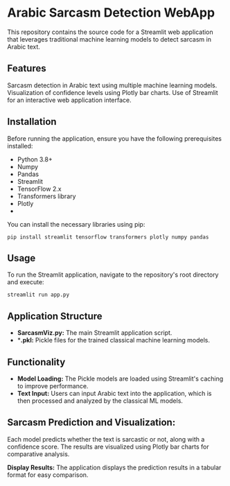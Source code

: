 # Arabic Sarcasm Detection WebApp
This repository contains the source code for a Streamlit web application that leverages traditional machine learning models to detect sarcasm in Arabic text.

## Features
Sarcasm detection in Arabic text using multiple machine learning models.
Visualization of confidence levels using Plotly bar charts.
Use of Streamlit for an interactive web application interface.
## Installation
Before running the application, ensure you have the following prerequisites installed:

- Python 3.8+
- Numpy
- Pandas
- Streamlit
- TensorFlow 2.x
- Transformers library
- Plotly
- 
You can install the necessary libraries using pip:
```
pip install streamlit tensorflow transformers plotly numpy pandas
```
## Usage
To run the Streamlit application, navigate to the repository's root directory and execute:

```
streamlit run app.py
```
## Application Structure
- **SarcasmViz.py:** The main Streamlit application script.
- ***.pkl:** Pickle files for the trained classical machine learning models.
## Functionality
- **Model Loading:** The Pickle models are loaded using Streamlit's caching to improve performance.
- **Text Input:** Users can input Arabic text into the application, which is then processed and analyzed by the classical ML models.

## Sarcasm Prediction and Visualization:

Each model predicts whether the text is sarcastic or not, along with a confidence score.
The results are visualized using Plotly bar charts for comparative analysis.

**Display Results:** The application displays the prediction results in a tabular format for easy comparison.
